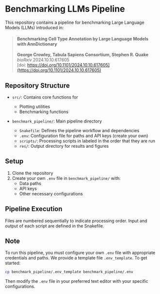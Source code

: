 # Benchmarking LLMs Pipeline

This repository contains a pipeline for benchmarking Large Language Models (LLMs) introduced in: 
> #### Benchmarking Cell Type Annotation by Large Language Models with AnnDictionary  
> **George Crowley, Tabula Sapiens Consortium, Stephen R. Quake**  
> *bioRxiv* 2024.10.10.617605  
> [doi: https://doi.org/10.1101/2024.10.10.617605](https://doi.org/10.1101/2024.10.10.617605)

## Repository Structure

- `src/`: Contains core functions for
    - Plotting utilities
    - Benchmarking functions

- `benchmark_pipeline/`: Main pipeline directory
    - `Snakefile`: Defines the pipeline workflow and dependencies
    - `.env`: Configuration file for paths and API keys (create your own)
    - `scripts/`: Processing scripts in labeled in the order that they are run
    - `res/`: Output directory for results and figures

## Setup

1. Clone the repository
2. Create your own `.env` file in `benchmark_pipeline/` with:
     - Data paths
     - API keys
     - Other necessary configurations

## Pipeline Execution

Files are numbered sequentially to indicate processing order. Input and output of each script are defined in the Snakefile.

## Note

To run this pipeline, you must configure your own `.env` file with appropriate credentials and paths.
We provide a template file `.env_template`. To get started:

```bash
cp benchmark_pipeline/.env_template benchmark_pipeline/.env
```

Then modify the `.env` file in your preferred text editor with your specific configurations.
